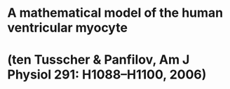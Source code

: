 # A mathematical model of the human ventricular myocyte 
# (ten Tusscher & Panfilov, Am J Physiol 291: H1088–H1100, 2006)
